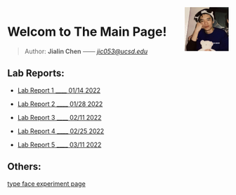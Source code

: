 <img style="float: right;" src="selfie.jpg" alt = "selfie" width = "100"/>

# Welcom to The Main Page!

> Author: **Jialin Chen** —— *jic053@ucsd.edu*

## Lab Reports:

* [Lab Report 1 ____ 01/14 2022](lab-report-1-week-2.md)

* [Lab Report 2 ____ 01/28 2022](lab-report-2-week-4.md)

* [Lab Report 3 ____ 02/11 2022](lab-report-3-week-6.md)

* [Lab Report 4 ____ 02/25 2022](lab-report-4-week-8.md)

* [Lab Report 5 ____ 03/11 2022](lab-report-5-week-10.md)

## Others:

[type face experiment page](format_experiment.md)